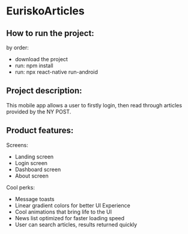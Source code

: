 # EuriskoArticles

How to run the project:
---
by order:
<ul>
  <li>download the project</li>
    <li>run: npm install</li>
    <li>run: npx react-native run-android</li>
  </ul>

Project description:
---
This mobile app allows a user to firstly login, then read through articles provided by the NY POST.

Product features:
---
Screens:
<ul>
<li>Landing screen</li>
  <li>Login screen</li>
  <li>Dashboard screen</li>
  <li>About screen</li>
</ul>

Cool perks:
<ul>
  <li>Message toasts</li>
  <li>Linear gradient colors for better UI Experience</li>
  <li>Cool animations that bring life to the UI</li>
    <li>News list optimized for faster loading speed</li>
    <li>User can search articles, results returned quickly</li>
  </ul>

